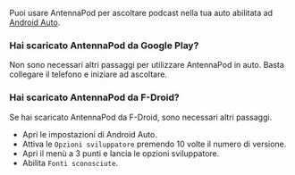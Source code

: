 Puoi usare AntennaPod per ascoltare podcast nella tua auto abilitata ad [Android Auto](https://www.android.com/auto/).

### Hai scaricato AntennaPod da **Google Play**?

Non sono necessari altri passaggi per utilizzare AntennaPod in auto. Basta collegare il telefono e iniziare ad ascoltare.

### Hai scaricato AntennaPod da **F-Droid**?

Se hai scaricato AntennaPod da F-Droid, sono necessari altri passaggi.

- Apri le impostazioni di Android Auto.
- Attiva le `Opzioni sviluppatore` premendo 10 volte il numero di versione.
- Apri il menù a 3 punti e lancia le opzioni sviluppatore.
- Abilita `Fonti sconosciute`.
